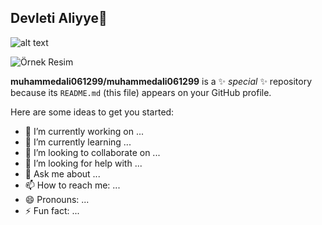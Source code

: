 ## Devleti Aliyye👋

![alt text](../Flag_of_Ottoman_Empire_(1517-1793).png)

<img src="ornek.jpg" alt="Örnek Resim"/>


**muhammedali061299/muhammedali061299** is a ✨ _special_ ✨ repository because its `README.md` (this file) appears on your GitHub profile.

Here are some ideas to get you started:

- 🔭 I’m currently working on ...
- 🌱 I’m currently learning ...
- 👯 I’m looking to collaborate on ...
- 🤔 I’m looking for help with ...
- 💬 Ask me about ...
- 📫 How to reach me: ...
- 😄 Pronouns: ...
- ⚡ Fun fact: ...

